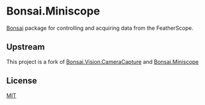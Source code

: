 # Bonsai.Miniscope
[Bonsai](http://bonsai-rx.org/) package for controlling and acquiring data from the FeatherScope.

## Upstream
This project is a fork of [Bonsai.Vision.CameraCapture](https://bitbucket.org/horizongir/bonsai/src/43c4072273efcaff77e429296c2d6d8756ec07c7/Bonsai.Vision/CameraCapture.cs?at=default&fileviewer=file-view-default)
and [Bonsai.Miniscope](https://github.com/jonnew/Bonsai.Miniscope)

## License
[MIT](https://opensource.org/licenses/MIT)